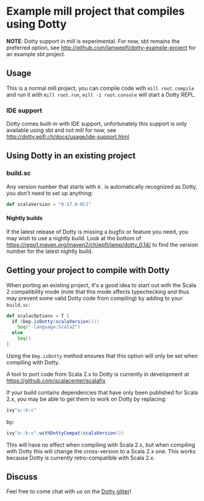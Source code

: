 # Example mill project that compiles using Dotty

**NOTE**: Dotty support in mill is experimental. For now, sbt remains the
preferred option, see http://github.com/lampepfl/dotty-example-project for an
example sbt project.

## Usage

This is a normal mill project, you can compile code with `mill root.compile` and run it
with `mill root.run`, `mill -i root.console` will start a Dotty REPL.

### IDE support

Dotty comes built-in with IDE support, unfortunately this support is only
available using sbt and not mill for now, see http://dotty.epfl.ch/docs/usage/ide-support.html

## Using Dotty in an existing project

### build.sc
Any version number that starts with `0.` is automatically recognized as Dotty,
you don't need to set up anything:

```scala
def scalaVersion = "0.17.0-RC1"
```

#### Nightly builds
If the latest release of Dotty is missing a bugfix or feature you need, you may
wish to use a nightly build. Look at the bottom of
https://repo1.maven.org/maven2/ch/epfl/lamp/dotty_0.14/ to find the version
number for the latest nightly build.

## Getting your project to compile with Dotty

When porting an existing project, it's a good idea to start out with the Scala 2
compatibility mode (note that this mode affects typechecking and thus may
prevent some valid Dotty code from compiling) by adding to your `build.sc`:

```scala
def scalacOptions = T {
  if (Dep.isDotty(scalaVersion()))
    Seq("-language:Scala2")
  else
    Seq()
}
```

Using the `Dep.isDotty` method ensures that this option will only be set when
compiling with Dotty.

A tool to port code from Scala 2.x to Dotty is currently in development at
https://github.com/scalacenter/scalafix

If your build contains dependencies that have only been published for Scala 2.x,
you may be able to get them to work on Dotty by replacing:

```scala
ivy"a::b:c"
```

by:

```scala
ivy"a::b:c".withDottyCompat(scalaVersion())
```

This will have no effect when compiling with Scala 2.x, but when compiling
with Dotty this will change the cross-version to a Scala 2.x one. This
works because Dotty is currently retro-compatible with Scala 2.x.

## Discuss

Feel free to come chat with us on the
[Dotty gitter](http://gitter.im/lampepfl/dotty)!
